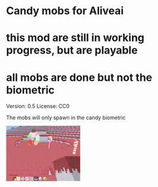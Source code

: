 # Candy mobs for Aliveai

# this mod are still in working progress, but are playable
# all mobs are done but not the biometric

Version: 0.5
License: CC0

The mobs will only spawn in the candy biometric

![alt text](https://github.com/AiTechEye/aliveai_candy/blob/master/screenshot.png)
